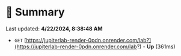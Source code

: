 # 📖 Summary
Last updated: **4/22/2024, 8:38:48 AM**

- `GET` [https://jupiterlab-render-0pdn.onrender.com/lab?](https://jupiterlab-render-0pdn.onrender.com/lab?) - **Up** (361ms)
